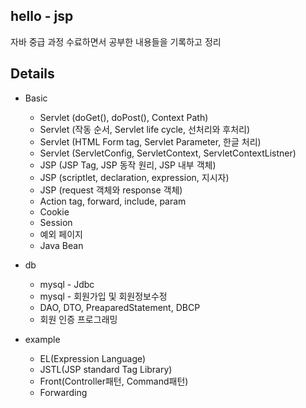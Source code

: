 ## hello - jsp
자바 중급 과정 수료하면서 공부한 내용들을 기록하고 정리

## Details

* Basic
  *  Servlet (doGet(), doPost(), Context Path)
  *  Servlet (작동 순서, Servlet life cycle, 선처리와 후처리)
  *  Servlet (HTML Form tag, Servlet Parameter, 한글 처리)
  *  Servlet (ServletConfig, ServletContext, ServletContextListner)
  *  JSP (JSP Tag, JSP 동작 원리, JSP 내부 객체)
  *  JSP (scriptlet, declaration, expression, 지시자)
  *  JSP (request 객체와 response 객체)
  *  Action tag, forward, include, param 
  *  Cookie
  *  Session
  *  예외 페이지
  *  Java Bean

* db
  *  mysql - Jdbc
  *  mysql - 회원가입 및 회원정보수정
  *  DAO, DTO, PreaparedStatement, DBCP 
  *  회원 인증 프로그래밍

* example
  * EL(Expression Language)
  * JSTL(JSP standard Tag Library)
  * Front(Controller패턴, Command패턴)
  * Forwarding
